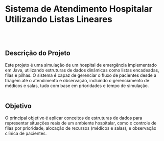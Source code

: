 
<h1>Sistema de Atendimento Hospitalar Utilizando Listas Lineares</h1>
<br><br>

<h2>Descrição do Projeto</h2>
Este projeto é uma simulação de um hospital de emergência implementado em Java, utilizando estruturas de dados dinâmicas como listas encadeadas, filas e pilhas. O sistema é capaz de gerenciar o fluxo de pacientes desde a triagem até o atendimento e observação, incluindo o gerenciamento de médicos e salas, tudo com base em prioridades e tempo de simulação.
<br><br>
<h2>Objetivo</h2>
O principal objetivo é aplicar conceitos de estruturas de dados para representar situações reais de um ambiente hospitalar, como o controle de filas por prioridade, alocação de recursos (médicos e salas), e observação clínica de pacientes.
